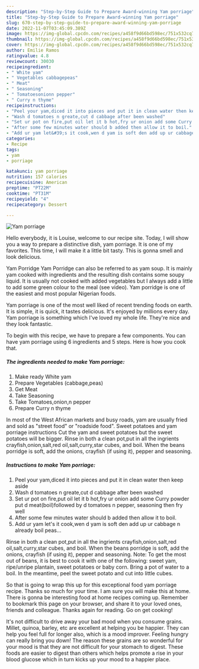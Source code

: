 ```yaml
---
description: "Step-by-Step Guide to Prepare Award-winning Yam porriage"
title: "Step-by-Step Guide to Prepare Award-winning Yam porriage"
slug: 670-step-by-step-guide-to-prepare-award-winning-yam-porriage
date: 2022-11-07T03:45:09.389Z
image: https://img-global.cpcdn.com/recipes/a458f9d66bd598ec/751x532cq70/yam-porriage-recipe-main-photo.jpg
thumbnail: https://img-global.cpcdn.com/recipes/a458f9d66bd598ec/751x532cq70/yam-porriage-recipe-main-photo.jpg
cover: https://img-global.cpcdn.com/recipes/a458f9d66bd598ec/751x532cq70/yam-porriage-recipe-main-photo.jpg
author: Emilie Ramos
ratingvalue: 4.8
reviewcount: 30030
recipeingredient:
- " White yam"
- " Vegetables cabbagepeas"
- " Meat"
- " Seasoning"
- " Tomatoesonionn pepper"
- " Curry n thyme"
recipeinstructions:
- "Peel your yam,diced it into pieces and put it in clean water then keep aside"
- "Wash d tomatoes n greate,cut d cabbage after been washed"
- "Set ur pot on fire,put oil let it b hot,fry ur onion add some Curry powder put d meat(boil)followed by d tomatoes n pepper, seasoning then fry well"
- "After some few minutes water should b added then allow it to boil."
- "Add ur yam let&#39;s it cook,wen d yam is soft den add up ur cabbage n already boil peas..."
categories:
- Recipe
tags:
- yam
- porriage

katakunci: yam porriage 
nutrition: 157 calories
recipecuisine: American
preptime: "PT22M"
cooktime: "PT31M"
recipeyield: "4"
recipecategory: Dessert

---
```



![Yam porriage](https://img-global.cpcdn.com/recipes/a458f9d66bd598ec/751x532cq70/yam-porriage-recipe-main-photo.jpg)

Hello everybody, it is Louise, welcome to our recipe site. Today, I will show you a way to prepare a distinctive dish, yam porriage. It is one of my favorites. This time, I will make it a little bit tasty. This is gonna smell and look delicious.

Yam Porridge Yam Porridge can also be referred to as yam soup. It is mainly yam cooked with ingredients and the resulting dish contains some soupy liquid. It is usually not cooked with added vegetables but I always add a little to add some green colour to the meal (see video). Yam porridge is one of the easiest and most popular Nigerian foods.

Yam porriage is one of the most well liked of recent trending foods on earth. It is simple, it is quick, it tastes delicious. It's enjoyed by millions every day. Yam porriage is something which I've loved my whole life. They're nice and they look fantastic.


To begin with this recipe, we have to prepare a few components. You can have yam porriage using 6 ingredients and 5 steps. Here is how you cook that.

<!--inarticleads1-->

##### The ingredients needed to make Yam porriage:

1. Make ready  White yam
1. Prepare  Vegetables (cabbage,peas)
1. Get  Meat
1. Take  Seasoning
1. Take  Tomatoes,onion,n pepper
1. Prepare  Curry n thyme


In most of the West African markets and busy roads, yam are usually fried and sold as &#34;street food&#34; or &#34;roadside food&#34;. Sweet potatoes and yam porriage instructions Cut the yam and sweet potatoes but the sweet potatoes will be bigger. Rinse in both a clean pot,put in all the ingrients crayfish,onion,salt,red oil,salt,curry,star cubes, and boil. When the beans porridge is soft, add the onions, crayfish (if using it), pepper and seasoning. 

<!--inarticleads2-->

##### Instructions to make Yam porriage:

1. Peel your yam,diced it into pieces and put it in clean water then keep aside
1. Wash d tomatoes n greate,cut d cabbage after been washed
1. Set ur pot on fire,put oil let it b hot,fry ur onion add some Curry powder put d meat(boil)followed by d tomatoes n pepper, seasoning then fry well
1. After some few minutes water should b added then allow it to boil.
1. Add ur yam let&#39;s it cook,wen d yam is soft den add up ur cabbage n already boil peas...


Rinse in both a clean pot,put in all the ingrients crayfish,onion,salt,red oil,salt,curry,star cubes, and boil. When the beans porridge is soft, add the onions, crayfish (if using it), pepper and seasoning. Note: To get the most out of beans, it is best to cook it with one of the following: sweet yam, ripe/unripe plantain, sweet potatoes or baby corn. Bring a pot of water to a boil. In the meantime, peel the sweet potato and cut into little cubes. 

So that is going to wrap this up for this exceptional food yam porriage recipe. Thanks so much for your time. I am sure you will make this at home. There is gonna be interesting food at home recipes coming up. Remember to bookmark this page on your browser, and share it to your loved ones, friends and colleague. Thanks again for reading. Go on get cooking!

It's not difficult to drive away your bad mood when you consume grains. Millet, quinoa, barley, etc are excellent at helping you be happier. They can help you feel full for longer also, which is a mood improver. Feeling hungry can really bring you down! The reason these grains are so wonderful for your mood is that they are not difficult for your stomach to digest. These foods are easier to digest than others which helps promote a rise in your blood glucose which in turn kicks up your mood to a happier place.
